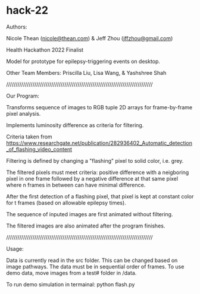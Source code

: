 # hack-22
Authors: 

Nicole Thean  (nicole@thean.com) & Jeff Zhou  (jffzhou@gmail.com)

Health Hackathon 2022 Finalist

Model for prototype for epilepsy-triggering events on desktop. 

Other Team Members:  Priscilla Liu, Lisa Wang, & Yashshree Shah

//////////////////////////////////////////////////////////////////////////////

Our Program:

Transforms sequence of images to RGB tuple 2D arrays for frame-by-frame pixel analysis.

Implements luminosity difference as criteria for filtering. 

Criteria taken from https://www.researchgate.net/publication/282936402_Automatic_detection_of_flashing_video_content 

Filtering is defined by changing a "flashing" pixel to solid color, i.e. grey. 

The filtered pixels must meet criteria: positive difference with a neigboring pixel in one frame followed by a negative difference at that same pixel where n frames in between can have minimal difference.

After the first detection of a flashing pixel, that pixel is kept at constant color for t frames (based on allowable epilepsy times). 

The sequence of inputed images are first animated without filtering.

The filtered images are also animated after the program finishes.

//////////////////////////////////////////////////////////////////////////////

Usage:

Data is currently read in the src folder. This can be changed based on image pathways. The data must be in sequential order of frames. To use demo data, move images from a test# folder in /data. 

To run demo simulation in termainal: 
      python flash.py
